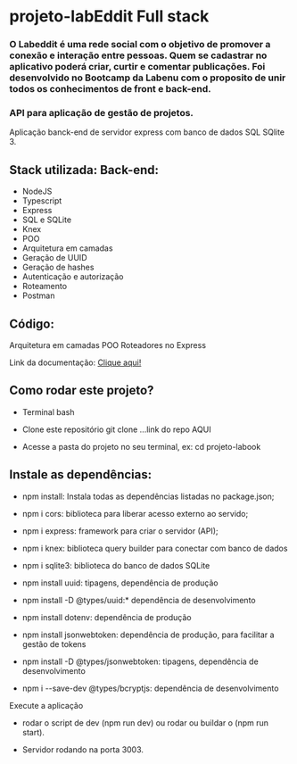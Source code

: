 # projeto-labEddit Full stack

### O Labeddit é uma rede social com o objetivo de promover a conexão e interação entre pessoas. Quem se cadastrar no aplicativo poderá criar, curtir e comentar publicações. Foi desenvolvido no Bootcamp da Labenu com o proposito de unir todos os conhecimentos de front e back-end.

### API para aplicação de gestão de projetos.
Aplicação banck-end de servidor express com banco de dados SQL SQlite 3.

## Stack utilizada: Back-end:
* NodeJS
* Typescript
* Express
* SQL e SQLite
* Knex
* POO
* Arquitetura em camadas
* Geração de UUID
* Geração de hashes
* Autenticação e autorização
* Roteamento
* Postman

## Código:
Arquitetura em camadas
POO
Roteadores no Express

Link da documentação:
[Clique aqui!](https://documenter.getpostman.com/view/24460722/2s93RZKoiY)

## Como rodar este projeto?
* Terminal bash

* Clone este repositório git clone ...link do repo AQUI

* Acesse a pasta do projeto no seu terminal, ex: cd projeto-labook

## Instale as dependências:
* npm install: Instala todas as dependências listadas no package.json;

* npm i cors: biblioteca para liberar acesso externo ao servido;

* npm i express: framework para criar o servidor (API);

* npm i knex: biblioteca query builder para conectar com banco de dados

* npm i sqlite3: biblioteca do banco de dados SQLite

* npm install uuid: tipagens, dependência de produção

* npm install -D @types/uuid:* dependência de desenvolvimento

* npm install dotenv: dependência de produção

* npm install jsonwebtoken: dependência de produção, para facilitar a gestão de tokens

* npm install -D @types/jsonwebtoken: tipagens, dependência de desenvolvimento

* npm i --save-dev @types/bcryptjs: dependência de desenvolvimento

Execute a aplicação
* rodar o script de dev (npm run dev) ou rodar ou buildar o (npm run start).

* Servidor rodando na porta 3003.
